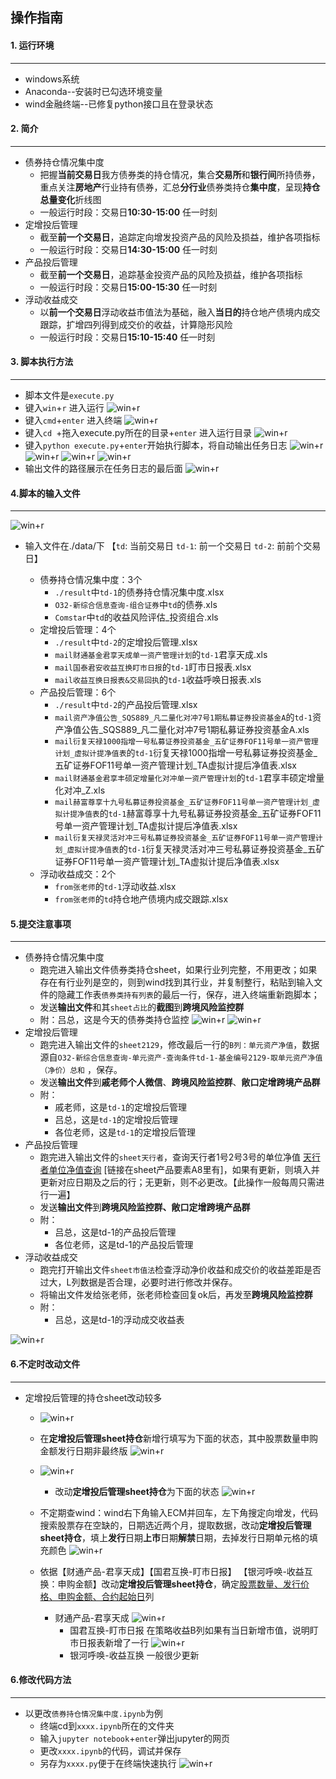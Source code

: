 ## 操作指南

#### 1. 运行环境

---

* windows系统
* Anaconda--安装时已勾选环境变量
* wind金融终端--已修复python接口且在登录状态



#### 2. 简介

---

* 债券持仓情况集中度
  * 把握**当前交易日**我方债券类的持仓情况，集合**交易所**和**银行间**所持债券，重点关注**房地产**行业持有债券，汇总**分行业**债券类持仓**集中度**，呈现**持仓总量变化**折线图
  * 一般运行时段：交易日**10:30-15:00** 任一时刻
* 定增投后管理
  * 截至**前一个交易日**，追踪定向增发投资产品的风险及损益，维护各项指标
  * 一般运行时段：交易日**14:30-15:00** 任一时刻
* 产品投后管理
  * 截至**前一个交易日**，追踪基金投资产品的风险及损益，维护各项指标
  * 一般运行时段：交易日**15:00-15:30** 任一时刻
* 浮动收益成交
  * 以**前一个交易日**浮动收益市值法为基础，融入**当日的**持仓地产债境内成交跟踪，扩增四列得到成交价的收益，计算隐形风险
  * 一般运行时段：交易日**15:10-15:40** 任一时刻



#### 3. 脚本执行方法

---


* 脚本文件是`execute.py`
* 键入`win`+`r` 进入运行
  ![win+r](https://gitee.com/oushisyx318/TF/raw/master/readme_files/1.png)
* 键入`cmd`+`enter` 进入终端
  ![win+r](https://gitee.com/oushisyx318/TF/raw/master/readme_files/2.png)
* 键入`cd `+拖入execute.py所在的目录+`enter` 进入运行目录
  ![win+r](https://gitee.com/oushisyx318/TF/raw/master/readme_files/3.png)
* 键入`python execute.py`+`enter`开始执行脚本，将自动输出任务日志
  ![win+r](https://gitee.com/oushisyx318/TF/raw/master/readme_files/4.png)
  ![win+r](https://gitee.com/oushisyx318/TF/raw/master/readme_files/5.png)
  ![win+r](https://gitee.com/oushisyx318/TF/raw/master/readme_files/6.png)
  ![win+r](https://gitee.com/oushisyx318/TF/raw/master/readme_files/7.png)
* 输出文件的路径展示在任务日志的最后面
  ![win+r](https://gitee.com/oushisyx318/TF/raw/master/readme_files/8.png)

#### 4.脚本的输入文件

---


![win+r](https://gitee.com/oushisyx318/TF/raw/master/readme_files/9.png)

* 输入文件在./data/下
  【`td`: 当前交易日 `td-1`: 前一个交易日 `td-2`: 前前个交易日】 
  
  * 债券持仓情况集中度：3个
    * `./result`中`td-1`的债券持仓情况集中度.xlsx
    * `O32-新综合信息查询-组合证券`中`td`的债券.xls
    * `Comstar`中`td`的收益风险评估_投资组合.xls
  * 定增投后管理：4个
    * `./result`中`td-2`的定增投后管理.xlsx
    * `mail财通基金君享天成单一资产管理计划`的`td-1`君享天成.xls
    * `mail国泰君安收益互换盯市日报`的`td-1`盯市日报表.xlsx
    * `mail收益互换日报表&交易回执`的`td-1`收益呼唤日报表.xls
  * 产品投后管理：6个
    * `./result`中`td-2`的产品投后管理.xlsx
    * `mail资产净值公告_SQS889_凡二量化对冲7号1期私募证券投资基金A`的`td-1`资产净值公告_SQS889_凡二量化对冲7号1期私募证券投资基金A.xls
    * `mail衍复天禄1000指增一号私募证券投资基金_五矿证券FOF11号单一资产管理计划_虚拟计提净值表`的`td-1`衍复天禄1000指增一号私募证券投资基金_五矿证券FOF11号单一资产管理计划_TA虚拟计提后净值表.xlsx
    * `mail财通基金君享丰硕定增量化对冲单一资产管理计划`的`td-1`君享丰硕定增量化对冲_Z.xls
    * `mail赫富尊享十九号私募证券投资基金_五矿证券FOF11号单一资产管理计划_虚拟计提净值表`的`td-1`赫富尊享十九号私募证券投资基金_五矿证券FOF11号单一资产管理计划_TA虚拟计提后净值表.xlsx
    * `mail衍复天禄灵活对冲三号私募证券投资基金_五矿证券FOF11号单一资产管理计划_虚拟计提净值表`的`td-1`衍复天禄灵活对冲三号私募证券投资基金_五矿证券FOF11号单一资产管理计划_TA虚拟计提后净值表.xlsx
  * 浮动收益成交：2个
    * `from张老师`的`td-1`浮动收益.xlsx
    * `from张老师`的`td`持仓地产债境内成交跟踪.xlsx

#### 5.提交注意事项

---

* 债券持仓情况集中度
  * 跑完进入输出文件债券类持仓sheet，如果行业列完整，不用更改；如果存在有行业列是空的，则到wind找到其行业，并复制整行，粘贴到输入文件的隐藏工作表`债券类持有列表`的最后一行，保存，进入终端重新跑脚本；
  * 发送**输出文件**和其`sheet占比`的**截图**到**跨境风险监控群**
  * 附：吕总，这是今天的债券类持仓监控
  ![win+r](https://gitee.com/oushisyx318/TF/raw/master/readme_files/10.png)
  ![win+r](https://gitee.com/oushisyx318/TF/raw/master/readme_files/11.png)
* 定增投后管理
  * 跑完进入输出文件的`sheet2129`，修改最后一行的`B列：单元资产净值`，数据源自`O32-新综合信息查询-单元资产-查询条件td-1-基金编号2129-取单元资产净值（净价）总和` ，保存。
  * 发送**输出文件**到**戚老师个人微信**、**跨境风险监控群**、**敞口定增跨境产品群**
  * 附：
    * 戚老师，这是`td-1`的定增投后管理
    * 吕总，这是`td-1`的定增投后管理
    * 各位老师，这是`td-1`的定增投后管理
* 产品投后管理
  * 跑完进入输出文件的`sheet天行者`，查询天行者1号2号3号的单位净值 [天行者单位净值查询](https://www.mintrust.com/informationDisclosure/netWorthDisclosure) [链接在sheet产品要素A8里有]，如果有更新，则填入并更新对应日期及之后的行；无更新，则不必更改。【此操作一般每周只需进行一遍】
  * 发送**输出文件**到**跨境风险监控群、敞口定增跨境产品群**
  * 附：
    * 吕总，这是td-1的产品投后管理
    * 各位老师，这是td-1的产品投后管理
* 浮动收益成交
  * 跑完打开输出文件`sheet市值法`检查浮动净价收益和成交价的收益差距是否过大，L列数据是否合理，必要时进行修改并保存。
  * 将输出文件发给张老师，张老师检查回复ok后，再发至**跨境风险监控群**
  * 附：
    * 吕总，这是td-1的浮动成交收益表

![win+r](https://gitee.com/oushisyx318/TF/raw/master/readme_files/12.png)

#### 6.不定时改动文件

---

* 定增投后管理的持仓sheet改动较多
	* ![win+r](https://gitee.com/oushisyx318/TF/raw/master/readme_files/13.png)
  	* 在**定增投后管理sheet持仓**新增行填写为下面的状态，其中股票数量申购金额发行日期非最终版
  	![win+r](https://gitee.com/oushisyx318/TF/raw/master/readme_files/14.png)
  	
	* ![win+r](https://gitee.com/oushisyx318/TF/raw/master/readme_files/15.png)
		* 改动**定增投后管理sheet持仓**为下面的状态
  	![win+r](https://gitee.com/oushisyx318/TF/raw/master/readme_files/16.png)
  	
  * 不定期查wind：wind右下角输入ECM并回车，左下角搜定向增发，代码搜索股票存在空缺的，日期选近两个月，提取数据，改动**定增投后管理sheet持仓**，填上**发行**日期**上市**日期**解禁**日期，去掉发行日期单元格的填充颜色
    ![win+r](https://gitee.com/oushisyx318/TF/raw/master/readme_files/17.png)
  
  * 依据【财通产品-君享天成】【国君互换-盯市日报】 【银河呼唤-收益互换：申购金额】改动**定增投后管理sheet持仓**，确定<u>股票数量、发行价格、申购金额、合约起始日</u>列
  	* 财通产品-君享天成
		![win+r](https://gitee.com/oushisyx318/TF/raw/master/readme_files/18.png)
		* 国君互换-盯市日报
		在策略收益B列如果有当日新增市值，说明盯市日报表新增了一行
		![win+r](https://gitee.com/oushisyx318/TF/raw/master/readme_files/19.png)
		* 银河呼唤-收益互换
		一般很少更新
		
#### 6.修改代码方法

---

* 以更改`债券持仓情况集中度.ipynb`为例
	* 终端cd到`xxxx.ipynb`所在的文件夹
	* 输入`jupyter notebook`+`enter`弹出jupyter的网页
	* 更改`xxxx.ipynb`的代码，调试并保存
	* 另存为`xxxx.py`便于在终端快速执行
	![win+r](https://gitee.com/oushisyx318/TF/raw/master/readme_files/20.png)

